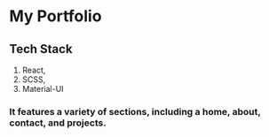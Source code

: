 # My Portfolio 
## Tech Stack  
1. React, 
2. SCSS, 
3. Material-UI

 ### It features a variety of sections, including a home, about, contact, and projects.

